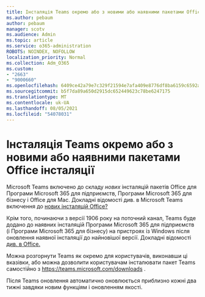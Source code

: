 ```yaml
---
title: Інсталяція Teams окремо або з новими або наявними пакетами Office інсталяції
ms.author: pebaum
author: pebaum
manager: scotv
ms.audience: Admin
ms.topic: article
ms.service: o365-administration
ROBOTS: NOINDEX, NOFOLLOW
localization_priority: Normal
ms.collection: Adm_O365
ms.custom:
- "2663"
- "9000660"
ms.openlocfilehash: 6409ce42a79e7c329f21594e7afa409e8776df8ba6159c6592a4be2bfa648261
ms.sourcegitcommit: b5f7da89a650d2915dc652449623c78be6247175
ms.translationtype: MT
ms.contentlocale: uk-UA
ms.lasthandoff: 08/05/2021
ms.locfileid: "54078031"
---
```

# <a name="installing-teams-as-standalone-or-with-new-or-existing-office-installations"></a>Інсталяція Teams окремо або з новими або наявними пакетами Office інсталяції

Microsoft Teams включено до складу *нових* інсталяцій пакетів Office для Програми Microsoft 365 для підприємств, Програми Microsoft 365 для бізнесу і Office для Mac. Докладні відомості див. в Microsoft Teams включення до [нових інсталяцій Office?](https://docs.microsoft.com/deployoffice/teams-install#when-will-microsoft-teams-start-being-included-with-new-installations-of-microsoft-365-apps)

Крім того, починаючи з версії 1906 року на поточний  канал, Teams буде додано до наявних інсталяцій Програми Microsoft 365 для підприємств (і Програми Microsoft 365 для бізнесу) на пристроях із Windows після оновлення наявної інсталяції до найновішої версії. Докладні відомості [див. в Office.](https://docs.microsoft.com/deployoffice/teams-install#what-about-existing-installations-of-microsoft-365-apps)

Можна розгорнути Teams як окремо для [](https://docs.microsoft.com/MicrosoftTeams/msi-deployment)користувачів, виконавши ці вказівки, або можна дозволити користувачам інсталювати пакет Teams самостійно з https://teams.microsoft.com/downloads .

Після Teams оновлення автоматично оновлюється [](https://docs.microsoft.com/deployoffice/teams-install#feature-and-quality-updates-for-microsoft-teams) приблизно кожні два тижні завдяки новим функціям і оновленням якості. 

